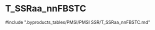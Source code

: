 # T_SSRaa_nnFBSTC

<!-- ATTENTION : Ne pas supprimer ou modifier la ligne ci-dessous -->
#include ".byproducts_tables/PMSI/PMSI SSR/T_SSRaa_nnFBSTC.md"
<!-- ATTENTION : Ne pas supprimer ou modifier la ligne ci-dessus -->

